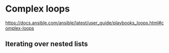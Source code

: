 # Complex loops
https://docs.ansible.com/ansible/latest/user_guide/playbooks_loops.html#complex-loops


## Iterating over nested lists
